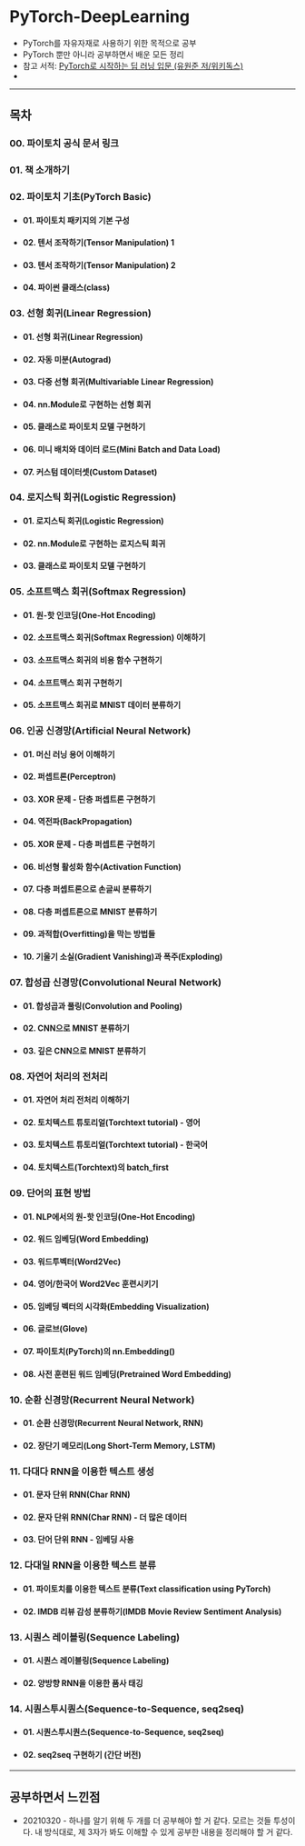 # PyTorch-DeepLearning

* PyTorch를 자유자재로 사용하기 위한 목적으로 공부
* PyTorch 뿐만 아니라 공부하면서 배운 모든  정리
* 참고 서적: [PyTorch로 시작하는 딥 러닝 입문 (유원준 저/위키독스)](https://wikidocs.net/book/2788) 
*

---------------------------

## 목차
### 00. 파이토치 공식 문서 링크

### 01. 책 소개하기

### 02. 파이토치 기초(PyTorch Basic)
  * #### 01. 파이토치 패키지의 기본 구성
  * #### 02. 텐서 조작하기(Tensor Manipulation) 1
  * #### 03. 텐서 조작하기(Tensor Manipulation) 2
  * #### 04. 파이썬 클래스(class)

### 03. 선형 회귀(Linear Regression)
  * #### 01. 선형 회귀(Linear Regression)
  * #### 02. 자동 미분(Autograd)
  * #### 03. 다중 선형 회귀(Multivariable Linear Regression)
  * #### 04. nn.Module로 구현하는 선형 회귀
  * #### 05. 클래스로 파이토치 모델 구현하기
  * #### 06. 미니 배치와 데이터 로드(Mini Batch and Data Load)
  * #### 07. 커스텀 데이터셋(Custom Dataset)

### 04. 로지스틱 회귀(Logistic Regression)
  * #### 01. 로지스틱 회귀(Logistic Regression)
  * #### 02. nn.Module로 구현하는 로지스틱 회귀
  * #### 03. 클래스로 파이토치 모델 구현하기

### 05. 소프트맥스 회귀(Softmax Regression)
  * #### 01. 원-핫 인코딩(One-Hot Encoding)
  * #### 02. 소프트맥스 회귀(Softmax Regression) 이해하기
  * #### 03. 소프트맥스 회귀의 비용 함수 구현하기
  * #### 04. 소프트맥스 회귀 구현하기
  * #### 05. 소프트맥스 회귀로 MNIST 데이터 분류하기

### 06. 인공 신경망(Artificial Neural Network)
  * #### 01. 머신 러닝 용어 이해하기
  * #### 02. 퍼셉트론(Perceptron)
  * #### 03. XOR 문제 - 단층 퍼셉트론 구현하기
  * #### 04. 역전파(BackPropagation)
  * #### 05. XOR 문제 - 다층 퍼셉트론 구현하기
  * #### 06. 비선형 활성화 함수(Activation Function)
  * #### 07. 다층 퍼셉트론으로 손글씨 분류하기
  * #### 08. 다층 퍼셉트론으로 MNIST 분류하기
  * #### 09. 과적합(Overfitting)을 막는 방법들
  * #### 10. 기울기 소실(Gradient Vanishing)과 폭주(Exploding)

### 07. 합성곱 신경망(Convolutional Neural Network)
  * #### 01. 합성곱과 풀링(Convolution and Pooling)
  * #### 02. CNN으로 MNIST 분류하기
  * #### 03. 깊은 CNN으로 MNIST 분류하기

### 08. 자연어 처리의 전처리
  * #### 01. 자연어 처리 전처리 이해하기
  * #### 02. 토치텍스트 튜토리얼(Torchtext tutorial) - 영어
  * #### 03. 토치텍스트 튜토리얼(Torchtext tutorial) - 한국어
  * #### 04. 토치텍스트(Torchtext)의 batch_first

### 09. 단어의 표현 방법
  * #### 01. NLP에서의 원-핫 인코딩(One-Hot Encoding)
  * #### 02. 워드 임베딩(Word Embedding)
  * #### 03. 워드투벡터(Word2Vec)
  * #### 04. 영어/한국어 Word2Vec 훈련시키기
  * #### 05. 임베딩 벡터의 시각화(Embedding Visualization)
  * #### 06. 글로브(Glove)
  * #### 07. 파이토치(PyTorch)의 nn.Embedding()
  * #### 08. 사전 훈련된 워드 임베딩(Pretrained Word Embedding)

### 10. 순환 신경망(Recurrent Neural Network)
  * #### 01. 순환 신경망(Recurrent Neural Network, RNN)
  * #### 02. 장단기 메모리(Long Short-Term Memory, LSTM)

### 11. 다대다 RNN을 이용한 텍스트 생성
  * #### 01. 문자 단위 RNN(Char RNN)
  * #### 02. 문자 단위 RNN(Char RNN) - 더 많은 데이터
  * #### 03. 단어 단위 RNN - 임베딩 사용

### 12. 다대일 RNN을 이용한 텍스트 분류
  * #### 01. 파이토치를 이용한 텍스트 분류(Text classification using PyTorch)
  * #### 02. IMDB 리뷰 감성 분류하기(IMDB Movie Review Sentiment Analysis)

### 13. 시퀀스 레이블링(Sequence Labeling)
  * #### 01. 시퀀스 레이블링(Sequence Labeling)
  * #### 02. 양방향 RNN을 이용한 품사 태깅

### 14. 시퀀스투시퀀스(Sequence-to-Sequence, seq2seq)
  * #### 01. 시퀀스투시퀀스(Sequence-to-Sequence, seq2seq)
  * #### 02. seq2seq 구현하기 (간단 버전)

---------------------------

## 공부하면서 느낀점
  * 20210320 - 하나를 알기 위해 두 개를 더 공부해야 할 거 같다. 모르는 것들 투성이다. 내 방식대로, 제 3자가 봐도 이해할 수 있게 공부한 내용을 정리해야 할 거 같다.
